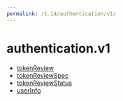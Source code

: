 ```yaml
---
permalink: /1.14/authentication/v1/
---
```


# authentication.v1



* [tokenReview](tokenReview.md)
* [tokenReviewSpec](tokenReviewSpec.md)
* [tokenReviewStatus](tokenReviewStatus.md)
* [userInfo](userInfo.md)